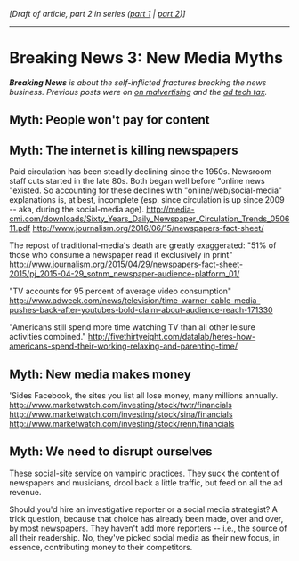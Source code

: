  <em>[Draft of article, part 2 in series (<a href="https://www.rjionline.org/stories/breaking-news-1-how-monetizing-became-malvertising">part 1</a> | <a href=https://www.rjionline.org/stories/breaking-news-2-when-good-ads-go-bad>part 2</a>)]</em>
_____________________

<h1>Breaking News 3: New Media Myths</h1>

<em><strong>Breaking News</strong> is about the self-inflicted fractures breaking the news business. Previous posts were on <a href="https://www.rjionline.org/stories/breaking-news-1-how-monetizing-became-malvertising">on malvertising</a> and the <a href=https://www.rjionline.org/stories/breaking-news-2-when-good-ads-go-bad>ad tech tax</a>.</em>

<h2>Myth: People won't pay for content</h2>

<h2>Myth: The internet is killing newspapers</h2>

Paid circulation has been steadily declining since the 1950s. Newsroom staff cuts started in the late 80s. Both began well before "online news "existed. So accounting for these declines with "online/web/social-media" explanations is, at best, incomplete (esp. since circulation is up since 2009 -- aka, during the social-media age).
http://media-cmi.com/downloads/Sixty_Years_Daily_Newspaper_Circulation_Trends_050611.pdf
http://www.journalism.org/2016/06/15/newspapers-fact-sheet/

The repost of traditional-media's death are greatly exaggerated:
"51% of those who consume a newspaper read it exclusively in print"
http://www.journalism.org/2015/04/29/newspapers-fact-sheet-2015/pj_2015-04-29_sotnm_newspaper-audience-platform_01/

"TV accounts for 95 percent of average video consumption"
http://www.adweek.com/news/television/time-warner-cable-media-pushes-back-after-youtubes-bold-claim-about-audience-reach-171330

"Americans still spend more time watching TV than all other leisure activities combined."
http://fivethirtyeight.com/datalab/heres-how-americans-spend-their-working-relaxing-and-parenting-time/

<h2>Myth: New media makes money</h2>

'Sides Facebook, the sites you list all lose money, many millions annually. 
http://www.marketwatch.com/investing/stock/twtr/financials
http://www.marketwatch.com/investing/stock/sina/financials
http://www.marketwatch.com/investing/stock/renn/financials

<h2>Myth: We need to disrupt ourselves</h2>

These social-site service on vampiric practices. They suck the content of newspapers and musicians, drool back a little traffic, but feed on all the ad revenue.

Should you'd hire an investigative reporter or a social media strategist? A trick question, because that choice has already been made, over and over, by most newspapers. They haven't add more reporters -- i.e., the source of all their readership. No, they've picked social media as their new focus, in essence, contributing money to their competitors.
